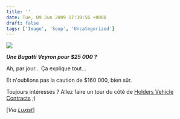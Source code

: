 ```yaml
---
title: ''
date: Tue, 09 Jun 2009 17:30:56 +0000
draft: false
tags: ['Image', 'Soup', 'Uncategorized']
---
```


![](https://madd0.files.wordpress.com/2009/06/rcxxgaq0noifnh4vjup4ahaso1_1280.jpg)

**_Une Bugatti Veyron pour $25 000 ?_**

Ah, par jour… Ça explique tout…

Et n'oublions pas la caution de $160 000, bien sûr.

Toujours intéressés ? Allez faire un tour du côté de [Holders Vehicle Contracts](http://www.holdersvc.co.uk/bugatti_veyron_car_hire.html) ;)

\[_Via [Luxist](http://www.luxist.com/2009/06/09/bugatti-veyron-available-for-25-000-per-day/)_\]
